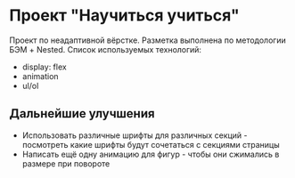 # Проект "Научиться учиться"
Проект по неадаптивной вёрстке. Разметка выполнена по методологии БЭМ + Nested. Список используемых технологий:
- display: flex
- animation
- ul/ol
## Дальнейшие улучшения
- Использовать различные шрифты для различных секций - посмотреть какие шрифты будут сочетаться с секциями страницы
- Написать ещё одну анимацию для фигур - чтобы они сжимались в размере при повороте